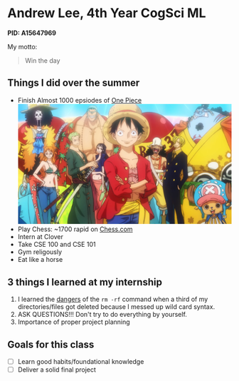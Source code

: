 # Andrew Lee, 4th Year CogSci ML 
**PID: A15647969** 

My motto: 
> Win the day 

## Things I did over the summer 
- Finish Almost 1000 epsiodes of [One Piece](https://github.com/YelllowBelly/CSE_110_Lab1/blob/main/SHC.png) ![One Piece](SHC.png) 
- Play Chess: ~1700 rapid on [Chess.com ](https://www.chess.com)
- Intern at Clover 
- Take CSE 100 and CSE 101 
- Gym religously 
- Eat like a horse 

## 3 things I learned at my internship 
1. I learned the [dangers](https://www.tecmint.com/10-most-dangerous-commands-you-should-never-execute-on-linux/) of the `rm -rf` command when a third of my directories/files got deleted because I messed up wild card syntax. 
2. ASK QUESTIONS!!! Don't try to do everything by yourself.
3. Importance of proper project planning 

## Goals for this class 
- [ ] Learn good habits/foundational knowledge
- [ ] Deliver a solid final project